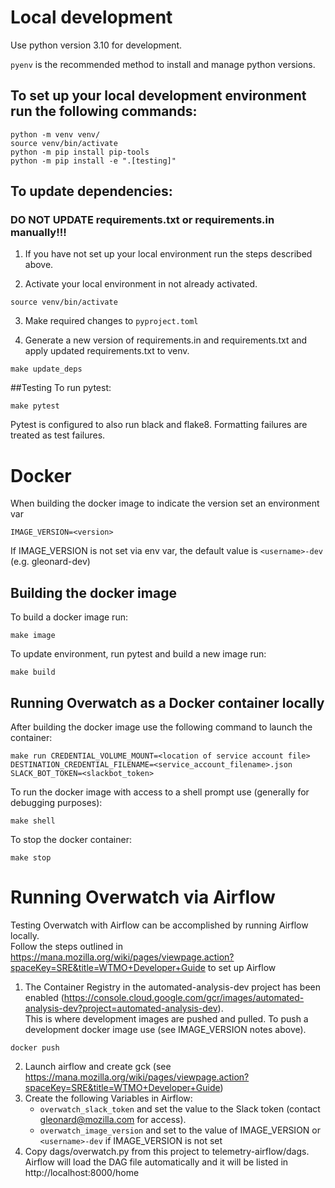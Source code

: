 # Local development

Use python version 3.10 for development.  

`pyenv` is the recommended method to install and manage python versions.

## To set up your local development environment run the following commands: 
```
python -m venv venv/
source venv/bin/activate
python -m pip install pip-tools
python -m pip install -e ".[testing]"
```

## To update dependencies:
### DO NOT UPDATE requirements.txt or requirements.in manually!!!

1. If you have not set up your local environment run the steps described above.
  
2.  Activate your local environment in not already activated.
```
source venv/bin/activate
```
3. Make required changes to `pyproject.toml`
   
4. Generate a new version of requirements.in and requirements.txt and apply updated requirements.txt to venv.
```
make update_deps
```

##Testing
To run pytest:
```
make pytest
```
Pytest is configured to also run black and flake8.  Formatting failures are treated as test failures.

# Docker
When building the docker image to indicate the version set an environment var
```
IMAGE_VERSION=<version>
```
If IMAGE_VERSION is not set via env var, the default value is `<username>-dev` (e.g. gleonard-dev) 

## Building the docker image 
To build a docker image run:
```
make image
```
To update environment, run pytest and build a new image run:
```
make build
```
## Running Overwatch as a Docker container locally
After building the docker image use the following command to launch the container:
```
make run CREDENTIAL_VOLUME_MOUNT=<location of service account file> DESTINATION_CREDENTIAL_FILENAME=<service_account_filename>.json SLACK_BOT_TOKEN=<slackbot_token>
```

To run the docker image with access to a shell prompt use (generally for debugging purposes):
```
make shell 
```

To stop the docker container:
```
make stop
```
# Running Overwatch via Airflow
Testing Overwatch with Airflow can be accomplished by running Airflow locally.  
Follow the steps outlined in https://mana.mozilla.org/wiki/pages/viewpage.action?spaceKey=SRE&title=WTMO+Developer+Guide 
to set up Airflow

1. The Container Registry in the automated-analysis-dev project has been enabled (https://console.cloud.google.com/gcr/images/automated-analysis-dev?project=automated-analysis-dev).  
    This is where development images are pushed and pulled.  To push a development docker image use (see IMAGE_VERSION notes above).  
```
docker push 
```
2.  Launch airflow and create gck  (see https://mana.mozilla.org/wiki/pages/viewpage.action?spaceKey=SRE&title=WTMO+Developer+Guide)
3.  Create the following Variables in Airflow:
    - `overwatch_slack_token` and set the value to the Slack token (contact gleonard@mozilla.com for access). 
    - `overwatch_image_version` and set to the value of IMAGE_VERSION or `<username>-dev` if IMAGE_VERSION is not set
4.  Copy dags/overwatch.py from this project to telemetry-airflow/dags.  Airflow will load the DAG file automatically and it will be listed in http://localhost:8000/home


